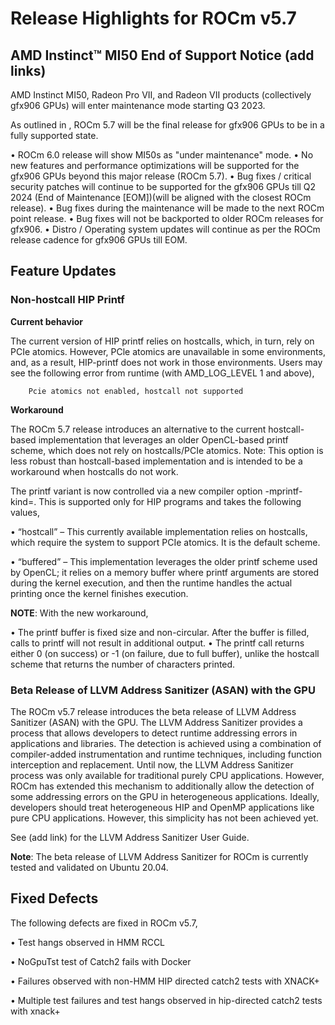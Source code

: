 
# Release Highlights for ROCm v5.7

## AMD Instinct™ MI50 End of Support Notice (add links)

AMD Instinct MI50, Radeon Pro VII, and Radeon VII products (collectively gfx906 GPUs) will enter maintenance mode starting Q3 2023.

As outlined in <tag the old release notes>, ROCm 5.7 will be the final release for gfx906 GPUs to be in a fully supported state.

•	ROCm 6.0 release <add link to the supported GPUs section> will show MI50s as "under maintenance" mode. 
•	No new features and performance optimizations will be supported for the gfx906 GPUs beyond this major release (ROCm 5.7).
•	Bug fixes / critical security patches will continue to be supported for the gfx906 GPUs till Q2 2024 (End of Maintenance [EOM])(will be aligned with the closest ROCm release).
•	Bug fixes during the maintenance will be made to the next ROCm point release.
•	Bug fixes will not be backported to older ROCm releases for gfx906.
•	Distro / Operating system updates will continue as per the ROCm release cadence for gfx906 GPUs till EOM.

## Feature Updates

### Non-hostcall HIP Printf

**Current behavior**

The current version of HIP printf relies on hostcalls, which, in turn, rely on PCIe atomics. However, PCle atomics are unavailable in some environments, and, as a result, HIP-printf does not work in those environments. Users may see the following error from runtime (with AMD_LOG_LEVEL 1 and above), 

```
    Pcie atomics not enabled, hostcall not supported
```
**Workaround**

The ROCm 5.7 release introduces an alternative to the current hostcall-based implementation that leverages an older OpenCL-based printf scheme, which does not rely on hostcalls/PCIe atomics. 
Note: This option is less robust than hostcall-based implementation and is intended to be a workaround when hostcalls do not work.	

The printf variant is now controlled via a new compiler option -mprintf-kind=<value>. This is supported only for HIP programs and takes the following values,

•	“hostcall” – This currently available implementation relies on hostcalls, which require the system to support PCIe atomics. It is the default scheme.

•	“buffered” – This implementation leverages the older printf scheme used by OpenCL; it relies on a memory buffer where printf arguments are stored during the kernel execution, and then the runtime handles the actual printing once the kernel finishes execution. 

**NOTE**: With the new workaround,

•	The printf buffer is fixed size and non-circular.  After the buffer is filled, calls to printf will not result in additional output.
•	The printf call returns either 0 (on success) or -1 (on failure, due to full buffer), unlike the hostcall scheme that returns the number of characters printed.

### Beta Release of LLVM Address Sanitizer (ASAN) with the GPU

The ROCm v5.7 release introduces the beta release of LLVM Address Sanitizer (ASAN) with the GPU. The LLVM Address Sanitizer provides a process that allows developers to detect runtime addressing errors in applications and libraries. The detection is achieved using a combination of compiler-added instrumentation and runtime techniques, including function interception and replacement.
Until now, the LLVM Address Sanitizer process was only available for traditional purely CPU applications. However, ROCm has extended this mechanism to additionally allow the detection of some addressing errors on the GPU in heterogeneous applications. Ideally, developers should treat heterogeneous HIP and OpenMP applications like pure CPU applications. However, this simplicity has not been achieved yet.

See (add link) for the LLVM Address Sanitizer User Guide.

**Note**: The beta release of LLVM Address Sanitizer for ROCm is currently tested and validated on Ubuntu 20.04.

## Fixed Defects

The following defects are fixed in ROCm v5.7,

•	Test hangs observed in HMM RCCL

•	NoGpuTst test of Catch2 fails with Docker

•	Failures observed with non-HMM HIP directed catch2 tests with XNACK+

•	Multiple test failures and test hangs observed in hip-directed catch2 tests with xnack+

